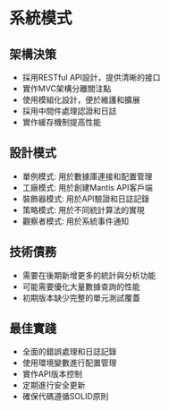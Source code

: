 # 系統模式

## 架構決策
- 採用RESTful API設計，提供清晰的接口
- 實作MVC架構分離關注點
- 使用模組化設計，便於維護和擴展
- 採用中間件處理認證和日誌
- 實作緩存機制提高性能

## 設計模式
- 單例模式: 用於數據庫連接和配置管理
- 工廠模式: 用於創建Mantis API客戶端
- 裝飾器模式: 用於API驗證和日誌記錄
- 策略模式: 用於不同統計算法的實現
- 觀察者模式: 用於系統事件通知

## 技術債務
- 需要在後期新增更多的統計與分析功能
- 可能需要優化大量數據查詢的性能
- 初期版本缺少完整的單元測試覆蓋

## 最佳實踐
- 全面的錯誤處理和日誌記錄
- 使用環境變數進行配置管理
- 實作API版本控制
- 定期進行安全更新
- 確保代碼遵循SOLID原則 